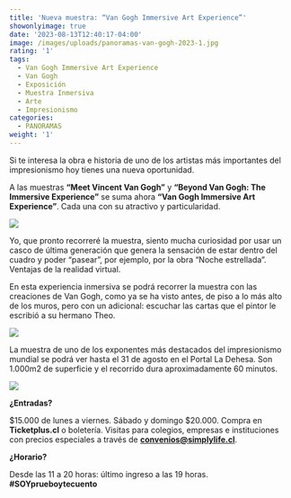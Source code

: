 ```yaml
---
title: 'Nueva muestra: “Van Gogh Immersive Art Experience”'
showonlyimage: true
date: '2023-08-13T12:40:17-04:00'
image: /images/uploads/panoramas-van-gogh-2023-1.jpg
rating: '1'
tags:
  - Van Gogh Immersive Art Experience
  - Van Gogh
  - Exposición
  - Muestra Inmersiva
  - Arte
  - Impresionismo
categories:
  - PANORAMAS
weight: '1'
---
```

Si te interesa la obra e historia de uno de los artistas más importantes del impresionismo hoy tienes una nueva oportunidad.

<!--more-->

A las muestras **“Meet Vincent Van Gogh”** y **“Beyond Van Gogh: The Immersive Experience”** se suma ahora **“Van Gogh Immersive Art Experience”**. Cada una con su atractivo y particularidad.

![](/images/uploads/panoramas-van-gogh-2023-1.jpg)

Yo, que pronto recorreré la muestra, siento mucha curiosidad por usar un casco de última generación que genera la sensación de estar dentro del cuadro y poder “pasear”, por ejemplo, por la obra “Noche estrellada”. Ventajas de la realidad virtual.

En esta experiencia inmersiva se podrá recorrer la muestra con las creaciones de Van Gogh, como ya se ha visto antes, de piso a lo más alto de los muros, pero con un adicional: escuchar las cartas que el pintor le escribió a su hermano Theo.

![](/images/uploads/panoramas-van-gogh-2023-3.jpg)

La muestra de uno de los exponentes más destacados del impresionismo mundial se podrá ver hasta el 31 de agosto en el Portal La Dehesa. Son 1.000m2 de superficie y el recorrido dura aproximadamente 60 minutos. 

![](/images/uploads/panoramas-van-gogh-2023-2.jpg)

**¿Entradas?** 

$15.000 de lunes a viernes. Sábado y domingo $20.000. Compra en **Ticketplus.cl** o boletería. Visitas para colegios, empresas e instituciones con precios especiales a través de **convenios@simplylife.cl**.

**¿Horario?**

Desde las 11 a 20 horas: último ingreso a las 19 horas. **\#SOYprueboytecuento**
